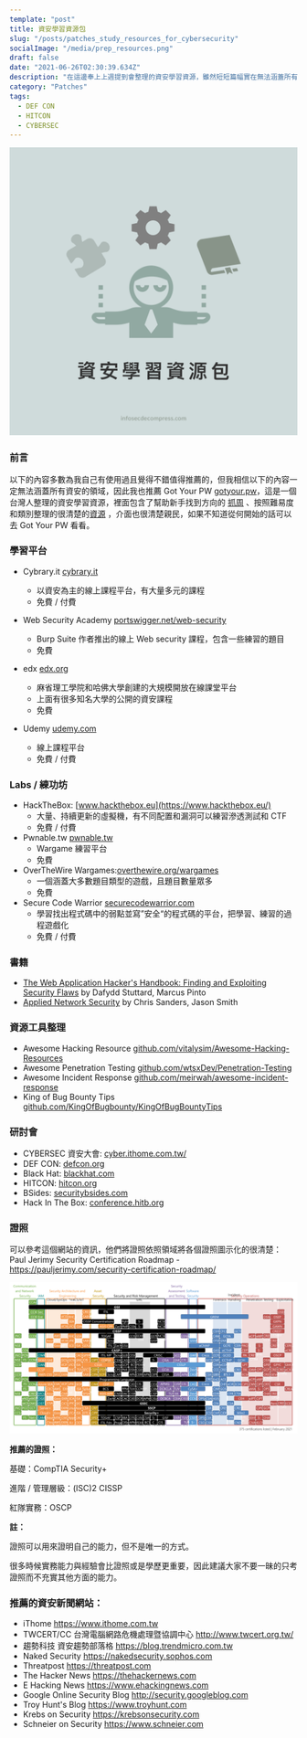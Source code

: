 ```yaml
---
template: "post"
title: 資安學習資源包
slug: "/posts/patches_study_resources_for_cybersecurity"
socialImage: "/media/prep_resources.png"
draft: false
date: "2021-06-26T02:30:39.634Z"
description: "在這邊奉上上週提到會整理的資安學習資源，雖然短短篇幅實在無法涵蓋所有資安領域，但還是希望對大家還算有幫助"
category: "Patches"
tags:
  - DEF CON
  - HITCON
  - CYBERSEC
---
```


![](/media/prep_resources.png)

### 前言

以下的內容多數為我自己有使用過且覺得不錯值得推薦的，但我相信以下的內容一定無法涵蓋所有資安的領域，因此我也推薦 Got Your PW [gotyour.pw](http://gotyour.pw/)，這是一個台灣人整理的資安學習資源，裡面包含了幫助新手找到方向的 [抓周](https://gotyour.pw/grab.html) 、按照難易度和類別整理的很清楚的[資源](https://gotyour.pw/resources.html) ，介面也很清楚親民，如果不知道從何開始的話可以去 Got Your PW 看看。

### **學習平台**

- Cybrary.it [cybrary.it](https://Cybrary.it)

  - 以資安為主的線上課程平台，有大量多元的課程
  - 免費 / 付費

- Web Security Academy [portswigger.net/web-security](https://portswigger.net/web-security)

  - Burp Suite 作者推出的線上 Web security 課程，包含一些練習的題目
  - 免費

- edx [edx.org](https://www.edx.org/)

  - 麻省理工學院和哈佛大學創建的大規模開放在線課堂平台
  - 上面有很多知名大學的公開的資安課程
  - 免費

- Udemy [udemy.com](https://www.udemy.com/)
  - 線上課程平台
  - 免費 / 付費

### **Labs / 練功坊**

- HackTheBox: [www.hackthebox.eu](https://www.hackthebox.eu/)
  - 大量、持續更新的虛擬機，有不同配置和漏洞可以練習滲透測試和 CTF
  - 免費 / 付費
- Pwnable.tw [pwnable.tw](https://pwnable.tw/)
  - Wargame 練習平台
  - 免費
- OverTheWire Wargames:[overthewire.org/wargames](https://overthewire.org/wargames/)
  - 一個涵蓋大多數題目類型的遊戲，且題目數量眾多
  - 免費
- Secure Code Warrior [securecodewarrior.com](https://www.securecodewarrior.com/)
  - 學習找出程式碼中的弱點並寫”安全“的程式碼的平台，把學習、練習的過程遊戲化
  - 免費 / 付費

### 書籍

- [The Web Application Hacker's Handbook: Finding and Exploiting Security Flaws](https://www.books.com.tw/products/F012500494) by Dafydd Stuttard, Marcus Pinto
- [Applied Network Security](https://www.books.com.tw/products/F015899660) by Chris Sanders, Jason Smith

### 資源工具整理

- Awesome Hacking Resource [github.com/vitalysim/Awesome-Hacking-Resources](https://github.com/vitalysim/Awesome-Hacking-Resources)
- Awesome Penetration Testing [github.com/wtsxDev/Penetration-Testing](https://github.com/wtsxDev/Penetration-Testing)
- Awesome Incident Response [github.com/meirwah/awesome-incident-response](http://github.com/meirwah/awesome-incident-response)
- King of Bug Bounty Tips [github.com/KingOfBugbounty/KingOfBugBountyTips](http://github.com/KingOfBugbounty/KingOfBugBountyTips)

### **研討會**

- CYBERSEC 資安大會: [cyber.ithome.com.tw/](https://cyber.ithome.com.tw/)
- DEF CON: [defcon.org](https://defcon.org/)
- Black Hat: [blackhat.com](https://www.blackhat.com/)
- HITCON: [hitcon.org](https://hitcon.org/2021/)
- BSides: [securitybsides.com](http://www.securitybsides.com/)
- Hack In The Box: [conference.hitb.org](https://conference.hitb.org/)

### 證照

可以參考這個網站的資訊，他們將證照依照領域將各個證照圖示化的很清楚：Paul Jerimy Security Certification Roadmap - [](https://pauljerimy.com/security-certification-roadmap/)<https://pauljerimy.com/security-certification-roadmap/>

![](/media/prep_resources_certs.png)

**推薦的證照：**

基礎：CompTIA Security+

進階 / 管理層級：(ISC)2 CISSP

紅隊實務：OSCP

**註：**

證照可以用來證明自己的能力，但不是唯一的方式。

很多時候實務能力與經驗會比證照或是學歷更重要，因此建議大家不要一昧的只考證照而不充實其他方面的能力。

### 推薦的資安新聞網站：

- iThome <https://www.ithome.com.tw>
- TWCERT/CC 台灣電腦網路危機處理暨協調中心 <http://www.twcert.org.tw/>
- 趨勢科技 資安趨勢部落格 <https://blog.trendmicro.com.tw>
- Naked Security <https://nakedsecurity.sophos.com>
- Threatpost <https://threatpost.com>
- The Hacker News <https://thehackernews.com>
- E Hacking News <https://www.ehackingnews.com>
- Google Online Security Blog <http://security.googleblog.com>
- Troy Hunt's Blog <https://www.troyhunt.com>
- Krebs on Security <https://krebsonsecurity.com>
- Schneier on Security <https://www.schneier.com>
